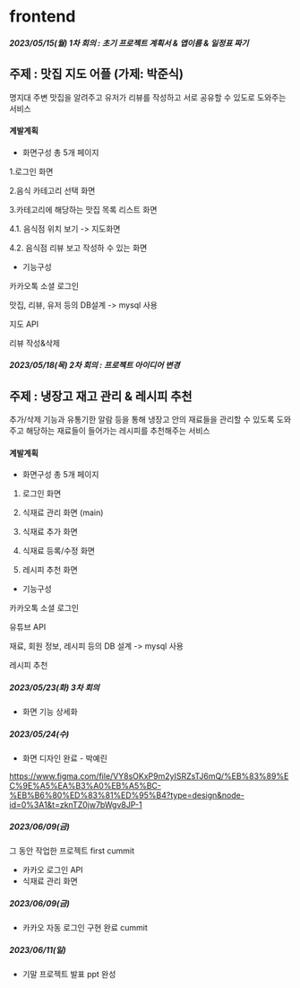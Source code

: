 # frontend
##### 2023/05/15(월) 1차 회의 : 초기 프로젝트 계획서 & 앱이름 & 일정표 짜기
## 주제 : 맛집 지도 어플 (가제: 박준식)
명지대 주변 맛집을 알려주고 유저가 리뷰를 작성하고 서로 공유할 수 있도로 도와주는 서비스
#### 계발계획
- 화면구성 총 5개 페이지

1.로그인 화면

2.음식 카테고리 선택 화면

3.카테고리에 해당하는 맛집 목록 리스트 화면 

4.1. 음식점 위치 보기 -> 지도화면 

4.2. 음식점 리뷰 보고 작성하 수 있는 화면


- 기능구성

 카카오톡 소셜 로그인

 맛집, 리뷰, 유저 등의 DB설계 -> mysql 사용

 지도 API

 리뷰 작성&삭제


##### 2023/05/18(목) 2차 회의 : 프로젝트 아이디어 변경
## 주제 : 냉장고 재고 관리 & 레시피 추천
추가/삭제 기능과 유통기한 알람 등을 통해 냉장고 안의 재료들을 관리할 수 있도록 도와주고 해당하는 재료들이 들어가는 레시피를 추천해주는 서비스
#### 계발계획
- 화면구성 총 5개 페이지

1. 로그인 화면

2. 식재료 관리 화면 (main)
  
3. 식재료 추가 화면

4. 식재료 등록/수정 화면

5. 레시피 추천 화면
    
    
- 기능구성

카카오톡 소셜 로그인

유튜브 API

재료, 회원 정보, 레시피 등의 DB 설계 -> mysql 사용

레시피 추천


##### 2023/05/23(화) 3차 회의 

- 화면 기능 상세화 


##### 2023/05/24(수) 

- 화면 디자인 완료 - 박예린

https://www.figma.com/file/VY8sOKxP9m2yISRZsTJ6mQ/%EB%83%89%EC%9E%A5%EA%B3%A0%EB%A5%BC-%EB%B6%80%ED%83%81%ED%95%B4?type=design&node-id=0%3A1&t=zknTZ0jw7bWgv8JP-1


##### 2023/06/09(금)

그 동안 작업한 프로젝트 first cummit

- 카카오 로그인 API
- 식재료 관리 화면

##### 2023/06/09(금)
- 카카오 자동 로그인 구현 완료 cummit

##### 2023/06/11(일)
- 기말 프로젝트 발표 ppt 완성
